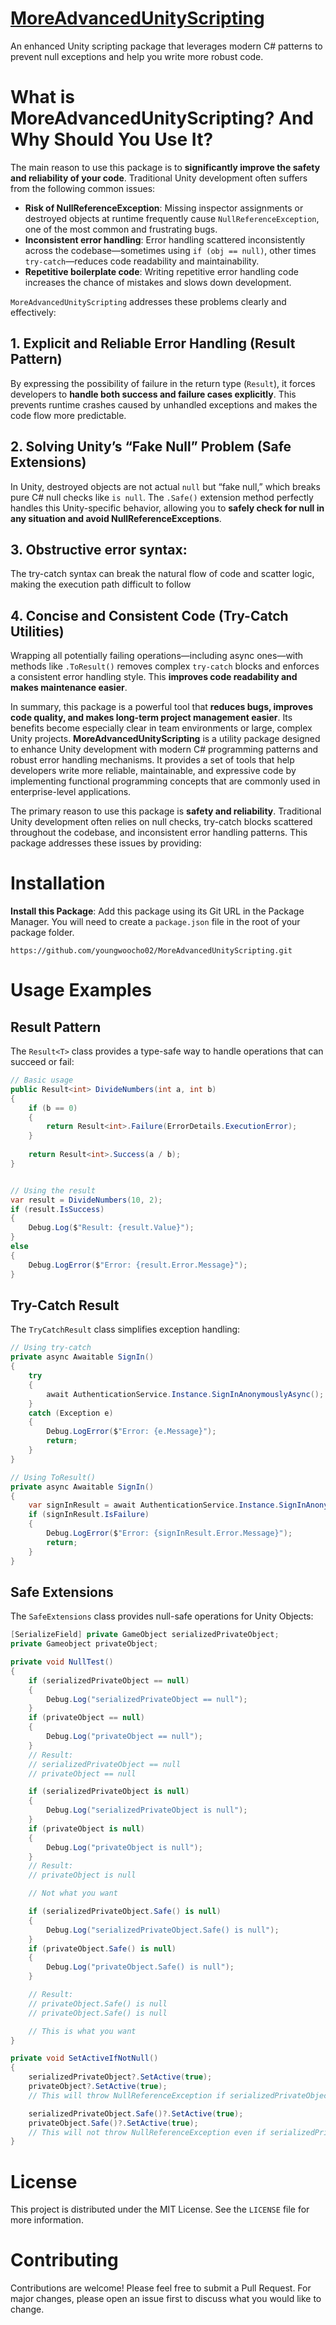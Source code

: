 # [MoreAdvancedUnityScripting](https://github.com/youngwoocho02/MoreAdvancedUnityScripting)

An enhanced Unity scripting package that leverages modern C# patterns to prevent null exceptions and help you write more robust code.

# What is MoreAdvancedUnityScripting? And Why Should You Use It?

The main reason to use this package is to **significantly improve the safety and reliability of your code**. Traditional Unity development often suffers from the following common issues:

* **Risk of NullReferenceException**: Missing inspector assignments or destroyed objects at runtime frequently cause `NullReferenceException`, one of the most common and frustrating bugs.
* **Inconsistent error handling**: Error handling scattered inconsistently across the codebase—sometimes using `if (obj == null)`, other times `try-catch`—reduces code readability and maintainability.
* **Repetitive boilerplate code**: Writing repetitive error handling code increases the chance of mistakes and slows down development.

`MoreAdvancedUnityScripting` addresses these problems clearly and effectively:

## 1. Explicit and Reliable Error Handling (Result Pattern)  
By expressing the possibility of failure in the return type (`Result`), it forces developers to **handle both success and failure cases explicitly**. This prevents runtime crashes caused by unhandled exceptions and makes the code flow more predictable.

## 2. Solving Unity’s “Fake Null” Problem (Safe Extensions)  
In Unity, destroyed objects are not actual `null` but “fake null,” which breaks pure C# null checks like `is null`. The `.Safe()` extension method perfectly handles this Unity-specific behavior, allowing you to **safely check for null in any situation and avoid NullReferenceExceptions**.

## 3. Obstructive error syntax:
The try-catch syntax can break the natural flow of code and scatter logic, making the execution path difficult to follow

## 4. Concise and Consistent Code (Try-Catch Utilities)  
Wrapping all potentially failing operations—including async ones—with methods like `.ToResult()` removes complex `try-catch` blocks and enforces a consistent error handling style. This **improves code readability and makes maintenance easier**.

In summary, this package is a powerful tool that **reduces bugs, improves code quality, and makes long-term project management easier**. Its benefits become especially clear in team environments or large, complex Unity projects.
**MoreAdvancedUnityScripting** is a utility package designed to enhance Unity development with modern C# programming patterns and robust error handling mechanisms. It provides a set of tools that help developers write more reliable, maintainable, and expressive code by implementing functional programming concepts that are commonly used in enterprise-level applications.

The primary reason to use this package is **safety and reliability**. Traditional Unity development often relies on null checks, try-catch blocks scattered throughout the codebase, and inconsistent error handling patterns. This package addresses these issues by providing:

# Installation

**Install this Package**: Add this package using its Git URL in the Package Manager. You will need to create a `package.json` file in the root of your package folder.

```
https://github.com/youngwoocho02/MoreAdvancedUnityScripting.git
```

# Usage Examples

## Result Pattern

The `Result<T>` class provides a type-safe way to handle operations that can succeed or fail:

```csharp
// Basic usage
public Result<int> DivideNumbers(int a, int b)
{
    if (b == 0)
    {
        return Result<int>.Failure(ErrorDetails.ExecutionError);
    }
    
    return Result<int>.Success(a / b);
}


// Using the result
var result = DivideNumbers(10, 2);
if (result.IsSuccess)
{
    Debug.Log($"Result: {result.Value}");
}
else
{
    Debug.LogError($"Error: {result.Error.Message}");
}

```



## Try-Catch Result

The `TryCatchResult` class simplifies exception handling:

```csharp
// Using try-catch
private async Awaitable SignIn()
{
    try
    {
        await AuthenticationService.Instance.SignInAnonymouslyAsync();
    }
    catch (Exception e)
    {
        Debug.LogError($"Error: {e.Message}");
        return;
    }
}

// Using ToResult()
private async Awaitable SignIn()
{
    var signInResult = await AuthenticationService.Instance.SignInAnonymouslyAsync().ToResult();
    if (signInResult.IsFailure)
    {
        Debug.LogError($"Error: {signInResult.Error.Message}");
        return;
    }    
}
```

## Safe Extensions

The `SafeExtensions` class provides null-safe operations for Unity Objects:

```csharp
[SerializeField] private GameObject serializedPrivateObject;
private Gameobject privateObject;

private void NullTest()
{
    if (serializedPrivateObject == null)
    {
        Debug.Log("serializedPrivateObject == null");
    }
    if (privateObject == null)
    {
        Debug.Log("privateObject == null");
    }
    // Result:
    // serializedPrivateObject == null
    // privateObject == null

    if (serializedPrivateObject is null)
    {
        Debug.Log("serializedPrivateObject is null");
    }
    if (privateObject is null)
    {
        Debug.Log("privateObject is null");
    }
    // Result:
    // privateObject is null

    // Not what you want

    if (serializedPrivateObject.Safe() is null)
    {
        Debug.Log("serializedPrivateObject.Safe() is null");
    }
    if (privateObject.Safe() is null)
    {
        Debug.Log("privateObject.Safe() is null");
    }

    // Result:
    // privateObject.Safe() is null
    // privateObject.Safe() is null

    // This is what you want
}

private void SetActiveIfNotNull()
{
    serializedPrivateObject?.SetActive(true);
    privateObject?.SetActive(true);
    // This will throw NullReferenceException if serializedPrivateObject is null in inspector

    serializedPrivateObject.Safe()?.SetActive(true);
    privateObject.Safe()?.SetActive(true);
    // This will not throw NullReferenceException even if serializedPrivateObject is null in inspector
}
```

# License

This project is distributed under the MIT License. See the `LICENSE` file for more information.

# Contributing

Contributions are welcome! Please feel free to submit a Pull Request. For major changes, please open an issue first to discuss what you would like to change.
